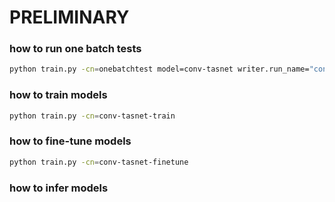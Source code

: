 # PRELIMINARY

### how to run one batch tests

```bash
python train.py -cn=onebatchtest model=conv-tasnet writer.run_name="conv-tasnet-one-batch-test"
```

### how to train models

```bash
python train.py -cn=conv-tasnet-train
```

### how to fine-tune models

```bash
python train.py -cn=conv-tasnet-finetune
```

### how to infer models